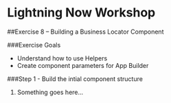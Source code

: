 # Lightning Now Workshop

##Exercise 8 – Building a Business Locator Component

###Exercise Goals

* Understand how to use Helpers
* Create component parameters for App Builder

###Step 1 - Build the intial component structure

1. Something goes here...